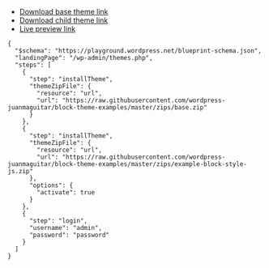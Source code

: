 <!-- Please, do not remove these @TABLE EXAMPLES BEGIN and @TABLE EXAMPLES END comments or modify the table inside. This table is automatically generated from the data at data/examples.json and data/tags.json -->
<!-- @TABLE EXAMPLES BEGIN -->
<!-- @TABLE EXAMPLES END -->

- [Download base theme link](https://raw.githubusercontent.com/wordpress-juanmaguitar/block-theme-examples/master/zips/base.zip)
- [Download child theme link](https://raw.githubusercontent.com/wordpress-juanmaguitar/block-theme-examples/master/zips/example-block-style-js.zip)
- [Live preview link](https://playground.wordpress.net/#{%22$schema%22:%22https://playground.wordpress.net/blueprint-schema.json%22,%22landingPage%22:%22/wp-admin/themes.php%22,%22steps%22:[{%22step%22:%22installTheme%22,%22themeZipFile%22:{%22resource%22:%22url%22,%22url%22:%22https://raw.githubusercontent.com/wordpress-juanmaguitar/block-theme-examples/master/zips/base.zip%22}},{%22step%22:%22installTheme%22,%22themeZipFile%22:{%22resource%22:%22url%22,%22url%22:%22https://raw.githubusercontent.com/wordpress-juanmaguitar/block-theme-examples/master/zips/example-block-style-js.zip%22},%22options%22:{%22activate%22:true}},{%22step%22:%22login%22,%22username%22:%22admin%22,%22password%22:%22password%22}]})


```
{
  "$schema": "https://playground.wordpress.net/blueprint-schema.json",
  "landingPage": "/wp-admin/themes.php",
  "steps": [
    {
      "step": "installTheme",
      "themeZipFile": {
        "resource": "url",
        "url": "https://raw.githubusercontent.com/wordpress-juanmaguitar/block-theme-examples/master/zips/base.zip"
      }
    },
    {
      "step": "installTheme",
      "themeZipFile": {
        "resource": "url",
        "url": "https://raw.githubusercontent.com/wordpress-juanmaguitar/block-theme-examples/master/zips/example-block-style-js.zip"
      },
      "options": {
        "activate": true
      }
    },
    {
      "step": "login",
      "username": "admin",
      "password": "password"
    }
  ]
}
```